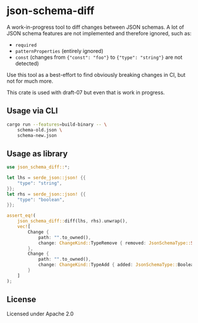 # json-schema-diff

A work-in-progress tool to diff changes between JSON schemas. A lot of JSON schema features are not implemented and therefore ignored, such as:

* `required`
* `patternProperties` (entirely ignored)
* `const` (changes from `{"const": "foo"}` to `{"type": "string"}` are not detected)

Use this tool as a best-effort to find obviously breaking changes in CI, but not for much more.

This crate is used with draft-07 but even that is work in progress.

## Usage via CLI

```bash
cargo run --features=build-binary -- \
    schema-old.json \
    schema-new.json
```

## Usage as library

```rust
use json_schema_diff::*;

let lhs = serde_json::json! {{ 
    "type": "string",
}};
let rhs = serde_json::json! {{ 
    "type": "boolean",
}};

assert_eq!(
    json_schema_diff::diff(lhs, rhs).unwrap(),
    vec![
        Change {
            path: "".to_owned(),
            change: ChangeKind::TypeRemove { removed: JsonSchemaType::String }
        },
        Change {
            path: "".to_owned(),
            change: ChangeKind::TypeAdd { added: JsonSchemaType::Boolean }
        }
    ]
);
```

## License

Licensed under Apache 2.0
